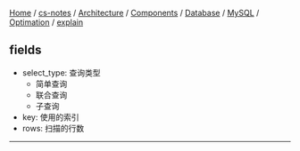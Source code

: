 [Home](https://mengxianbin.github.io) /
[cs-notes](https://mengxianbin.github.io/cs-notes/site) /
[Architecture](https://mengxianbin.github.io/cs-notes/site/Architecture) /
[Components](https://mengxianbin.github.io/cs-notes/site/Architecture/Components) /
[Database](https://mengxianbin.github.io/cs-notes/site/Architecture/Components/Database) /
[MySQL](https://mengxianbin.github.io/cs-notes/site/Architecture/Components/Database/MySQL) /
[Optimation](https://mengxianbin.github.io/cs-notes/site/Architecture/Components/Database/MySQL/Optimation) /
[explain](https://mengxianbin.github.io/cs-notes/site/Architecture/Components/Database/MySQL/Optimation/explain)

## fields

* select_type: 查询类型
    * 简单查询
    * 联合查询
    * 子查询
* key: 使用的索引
* rows: 扫描的行数

---
